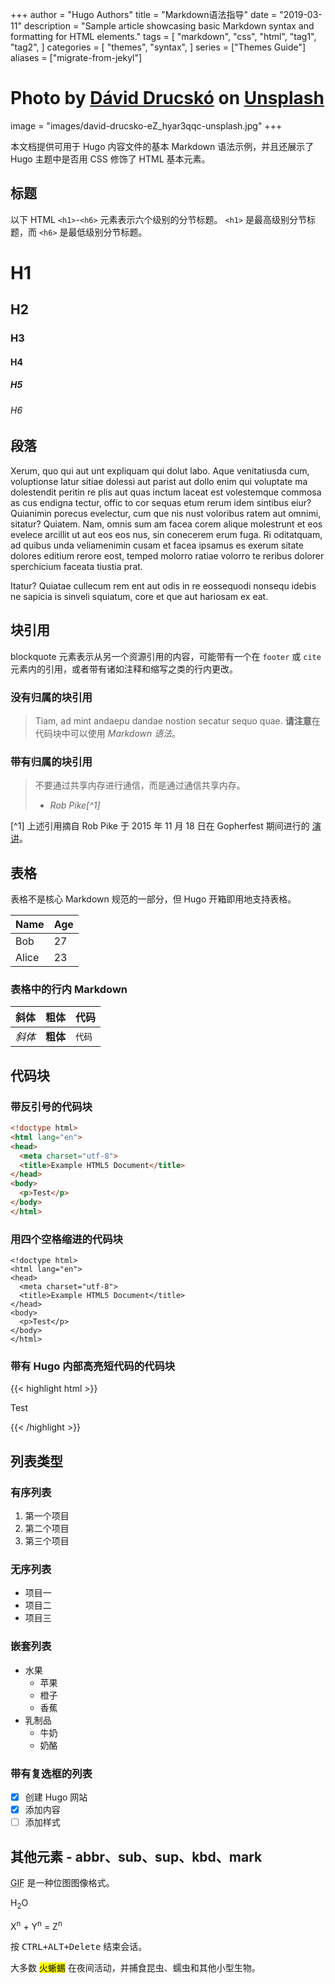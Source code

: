 +++
author = "Hugo Authors"
title = "Markdown语法指导"
date = "2019-03-11"
description = "Sample article showcasing basic Markdown syntax and formatting for HTML elements."
tags = [
    "markdown",
    "css",
    "html",
    "tag1",
    "tag2",
]
categories = [
    "themes",
    "syntax",
]
series = ["Themes Guide"]
aliases = ["migrate-from-jekyl"]
# Photo by <a href="https://unsplash.com/@drucsko?utm_content=creditCopyText&utm_medium=referral&utm_source=unsplash">Dávid Drucskó</a> on <a href="https://unsplash.com/photos/a-computer-screen-with-a-bunch-of-text-on-it-eZ_hyar3qqc?utm_content=creditCopyText&utm_medium=referral&utm_source=unsplash">Unsplash</a>
image = "images/david-drucsko-eZ_hyar3qqc-unsplash.jpg"
+++

本文档提供可用于 Hugo 内容文件的基本 Markdown 语法示例，并且还展示了 Hugo 主题中是否用 CSS 修饰了 HTML 基本元素。
<!--more-->

## 标题

以下 HTML `<h1>`-`<h6>` 元素表示六个级别的分节标题。 `<h1>` 是最高级别分节标题，而 `<h6>` 是最低级别分节标题。

# H1
## H2
### H3
#### H4
##### H5
###### H6

## 段落

Xerum, quo qui aut unt expliquam qui dolut labo. Aque venitatiusda cum, voluptionse latur sitiae dolessi aut parist aut dollo enim qui voluptate ma dolestendit peritin re plis aut quas inctum laceat est volestemque commosa as cus endigna tectur, offic to cor sequas etum rerum idem sintibus eiur? Quianimin porecus evelectur, cum que nis nust voloribus ratem aut omnimi, sitatur? Quiatem. Nam, omnis sum am facea corem alique molestrunt et eos evelece arcillit ut aut eos eos nus, sin conecerem erum fuga. Ri oditatquam, ad quibus unda veliamenimin cusam et facea ipsamus es exerum sitate dolores editium rerore eost, temped molorro ratiae volorro te reribus dolorer sperchicium faceata tiustia prat.

Itatur? Quiatae cullecum rem ent aut odis in re eossequodi nonsequ idebis ne sapicia is sinveli squiatum, core et que aut hariosam ex eat.

## 块引用

blockquote 元素表示从另一个资源引用的内容，可能带有一个在 `footer` 或 `cite` 元素内的引用，或者带有诸如注释和缩写之类的行内更改。

### 没有归属的块引用

> Tiam, ad mint andaepu dandae nostion secatur sequo quae.
> **请注意**在代码块中可以使用 *Markdown 语法*。

### 带有归属的块引用

> 不要通过共享内存进行通信，而是通过通信共享内存。<br>
> - <cite>Rob Pike[^1]</cite>

[^1] 上述引用摘自 Rob Pike 于 2015 年 11 月 18 日在 Gopherfest 期间进行的 [演讲](https://www.youtube.com/watch?v=PAAkCSZUG1c)。

## 表格

表格不是核心 Markdown 规范的一部分，但 Hugo 开箱即用地支持表格。

| Name | Age
| ------ | ------ |
| Bob | 27
| Alice | 23

### 表格中的行内 Markdown

| 斜体 | 粗体 | 代码 |
| ------ | ------ | ------ |
| *斜体* | **粗体** | `代码` |

## 代码块

### 带反引号的代码块

```html {linenos=true}
<!doctype html>
<html lang="en">
<head>
  <meta charset="utf-8">
  <title>Example HTML5 Document</title>
</head>
<body>
  <p>Test</p>
</body>
</html>
```

### 用四个空格缩进的代码块

    <!doctype html>
    <html lang="en">
    <head>
      <meta charset="utf-8">
      <title>Example HTML5 Document</title>
    </head>
    <body>
      <p>Test</p>
    </body>
    </html>

### 带有 Hugo 内部高亮短代码的代码块

{{< highlight html >}}
<!doctype html>
<html lang="en">
<head>
  <meta charset="utf-8">
  <title>Example HTML5 Document</title>
</head>
<body>
  <p>Test</p>
</body>
</html>
{{< /highlight >}}

## 列表类型

### 有序列表

1. 第一个项目
2. 第二个项目
3. 第三个项目

### 无序列表

* 项目一
* 项目二
* 项目三

### 嵌套列表

* 水果
  * 苹果
  * 橙子
  * 香蕉
* 乳制品
  * 牛奶
  * 奶酪

### 带有复选框的列表

- [x] 创建 Hugo 网站
- [x] 添加内容
- [ ] 添加样式

## 其他元素 - abbr、sub、sup、kbd、mark

<abbr title="图形交换格式">GIF</abbr> 是一种位图图像格式。

H<sub>2</sub>O

X<sup>n</sup> + Y<sup>n</sup> = Z<sup>n</sup>

按 <kbd><kbd>CTRL</kbd>+<kbd>ALT</kbd>+<kbd>Delete</kbd></kbd> 结束会话。

大多数 <mark>火蜥蜴</mark> 在夜间活动，并捕食昆虫、蠕虫和其他小型生物。
